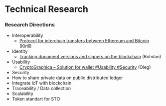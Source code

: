 # Technical Research

### Research Directions

* Interoperability
  * [Protocol for interchain transfers between Ethereum and Bitcoin](ethereum-bitcoin-bridge-wip.md) \(Kirill\)
* Identity
  * [Tracking document versions and signers on the blockchain](how-to-track-document-versions-and-signers-on-the-blockchain.md) \(Bohdan\)
* Usability
  * [CryptoGraphica – Solution for wallet \#Usability \#Security](cryptographica-solution-for-wallet-usability-security.md) \(Oleg\)
* Security
* How to share private data on public distributed ledger
* Integrate IoT with blockchain
* Traceability / Data collection
* Scalability
* Token standart for STO


